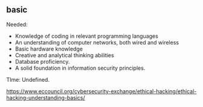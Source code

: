 ## basic

Needed:
  - Knowledge of coding in relevant programming languages
  - An understanding of computer networks, both wired and wireless
  - Basic hardware knowledge
  - Creative and analytical thinking abilities
  - Database proficiency.
  - A solid foundation in information security principles.

TIme: Undefined.

https://www.eccouncil.org/cybersecurity-exchange/ethical-hacking/ethical-hacking-understanding-basics/
